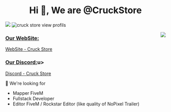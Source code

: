 <h1 align="center">Hi 👋, We are @CruckStore</h1>

<p align="left"> 
  <a href="https://discord.gg/cruckstore" rel="nofollow"><img src="https://img.shields.io/discord/799587629779517471?color=success&label=Discord&style=flat-square"  style="max-width:100%;"></a>
  <img src="https://komarev.com/ghpvc/?username=CruckStore&label=Profile%20views&color=0e75b6&style=flat" alt="cruck store view profils" />
</p>

<a href="https://discord.com/users/746700907248484393">
  <img src="https://lanyard.cnrad.dev/api/746700907248484393?hideTimestamp=true&idleMessage=Stream Cruck Store" align="right" />
</a>

<h3 align="left"><u>Our WebSite:</u></h3>
<p><a href="https://cruck.store" target="_blank">WebSite - Cruck Store</a></p>

<h3 align="left"><u>Our Discord:</u>u></h3>
<p><a href="https://discord.gg/cruckstore" target="_blank">Discord - Cruck Store</a></p>

💞️ We're looking for
  - Mapper FiveM
  - Fullstack Developer
  - Editor FiveM / Rockstar Editor (like quality of NoPixel Trailer)
